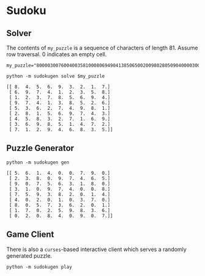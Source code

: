 # Sudoku


## Solver

The contents of `my_puzzle` is a sequence of characters of length 81. Assume row traversal.
0 indicates an empty cell.
```
my_puzzle="800003007600400358100080694904138506500200980280509040000300109369051070702946030"

python -m sudokugen solve $my_puzzle

[[ 8.  4.  5.  6.  9.  3.  2.  1.  7.]
 [ 6.  9.  7.  4.  1.  2.  3.  5.  8.]
 [ 1.  2.  3.  7.  8.  5.  6.  9.  4.]
 [ 9.  7.  4.  1.  3.  8.  5.  2.  6.]
 [ 5.  3.  6.  2.  7.  4.  9.  8.  1.]
 [ 2.  8.  1.  5.  6.  9.  7.  4.  3.]
 [ 4.  5.  8.  3.  2.  7.  1.  6.  9.]
 [ 3.  6.  9.  8.  5.  1.  4.  7.  2.]
 [ 7.  1.  2.  9.  4.  6.  8.  3.  5.]]
```


## Puzzle Generator
```
python -m sudokugen gen

[[ 5.  6.  1.  4.  0.  0.  7.  9.  0.]
 [ 2.  3.  8.  0.  9.  7.  4.  6.  5.]
 [ 9.  0.  7.  5.  6.  3.  1.  8.  0.]
 [ 3.  1.  0.  9.  7.  4.  0.  0.  8.]
 [ 7.  5.  9.  3.  8.  2.  0.  1.  4.]
 [ 4.  0.  2.  0.  1.  0.  3.  7.  0.]
 [ 8.  0.  5.  7.  3.  6.  2.  0.  1.]
 [ 1.  7.  0.  2.  5.  9.  8.  3.  6.]
 [ 0.  2.  0.  8.  4.  0.  9.  0.  7.]]
 ```


## Game Client
There is also a `curses`-based interactive client which serves a randomly generated puzzle.
```
python -m sudokugen play
```


